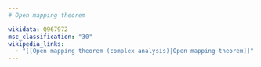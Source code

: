 ```yaml
---
# Open mapping theorem

wikidata: Q967972
msc_classification: "30"
wikipedia_links:
  - "[[Open mapping theorem (complex analysis)|Open mapping theorem]]"
---
```

